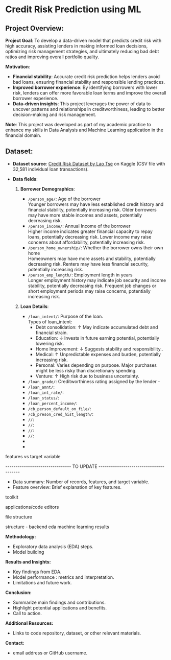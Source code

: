 # Credit Risk Prediction using ML

## Project Overview:

**Project Goal**: To develop a data-driven model that predicts credit risk with high accuracy, assisting lenders in making informed loan decisions, optimizing risk management strategies, and ultimately reducing bad debt ratios and improving overall portfolio quality.

**Motivation**:

- **Financial stability**: Accurate credit risk prediction helps lenders avoid bad loans, ensuring financial stability and responsible lending practices.
- **Improved borrower experience**: By identifying borrowers with lower risk, lenders can offer more favorable loan terms and improve the overall borrower experience.
- **Data-driven insights**: This project leverages the power of data to uncover patterns and relationships in creditworthiness, leading to better decision-making and risk management.

**Note**: This project was developed as part of my academic practice to enhance my skills in Data Analysis and Machine Learning application in the financial domain.

## Dataset:

- **Dataset source**: [Credit Risk Dataset by Lao Tse](https://www.kaggle.com/datasets/clmentbisaillon/fake-and-real-news-dataset) on Kaggle (CSV file with 32,581 individual loan transactions).
  
- **Data fields**:
  1. **Borrower Demographics**:
     - `/person_age/`: Age of the borrower </br>
     Younger borrowers may have less established credit history and financial stability, potentially increasing risk. Older borrowers may have more stable incomes and assets, potentially decreasing risk.
     - `/person_income/`: Annual Income of the borrower </br>
    Higher income indicates greater financial capacity to repay loans, potentially decreasing risk. Lower income may raise concerns about affordability, potentially increasing risk.
     - `/person_home_ownership/`: Whether the borrower owns their own home </br>
    Homeowners may have more assets and stability, potentially decreasing risk. Renters may have less financial security, potentially increasing risk.
     - `/person_emp_length/`: Employment length in years </br>
    Longer employment history may indicate job security and income stability, potentially decreasing risk. Frequent job changes or short employment periods may raise concerns, potentially increasing risk.
       
  2. **Loan Details**:
     - `/loan_intent/`: Purpose of the loan. </br>
       Types of loan_intent: 
       - Debt consolidation:	↑ May indicate accumulated debt and financial strain.
       - Education:	↓ Invests in future earning potential, potentially lowering risk.
       - Home Improvement:	↓ Suggests stability and responsibility..
       - Medical:	↑ Unpredictable expenses and burden, potentially increasing risk. 
       - Personal: Varies depending on purpose. Major purchases might be less risky than discretionary spending.
       - Venture:	↑ High risk due to business uncertainty. 
     - `/loan_grade/`: Creditworthiness rating assigned by the lender - 
     - `/loan_amnt/`:
     - `/loan_int_rate/`:
     - `/loan_status/`:
     - `/loan_percent_income/`:
     - `/cb_person_default_on_file/`:
     - `/cb_preson_cred_hist_length/`:
     - `//`:
     - `//`:
     - `//`:
     - `//`:
     - 
     -


features vs target variable
    
 

 -------------------------------- TO UPDATE ---------------------------------------


 
- Data summary: Number of records, features, and target variable.
- Feature overview: Brief explanation of key features.

toolkit

applications/code editors

file structure

structure - backend
eda
machine learning
results

**Methodology:**

* Exploratory data analysis (EDA) steps.
* Model building 

**Results and Insights:**

* Key findings from EDA.
* Model performance : metrics and interpretation.
* Limitations and future work.

**Conclusion:**

* Summarize main findings and contributions.
* Highlight potential applications and benefits.
* Call to action.

**Additional Resources:**

* Links to code repository, dataset, or other relevant materials.

**Contact:**

* email address or GitHub username.
